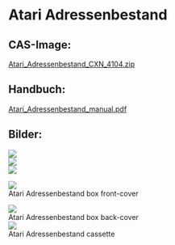 # Atari Adressenbestand  
## CAS-Image:  
[Atari_Adressenbestand_CXN_4104.zip](attachments/Atari_Adressenbestand_CXN_4104.zip)  
## Handbuch:  
[Atari_Adressenbestand_manual.pdf](attachments/Atari_Adressenbestand_manual.pdf)  
## Bilder:  
![](attachments/adress_screen_1.jpg)  
![](attachments/adress_screen_2.jpg)  
![](attachments/adress_screen_3.jpg)  
  
![](attachments/Atari_Adressenbestand_box1.jpg)  
Atari Adressenbestand box front-cover  
  
![](attachments/Atari_Adressenbestand_box2.jpg)  
Atari Adressenbestand box back-cover   
![](attachments/Atari_Adressenbestand_cassette.jpg)  
Atari Adressenbestand cassette   
